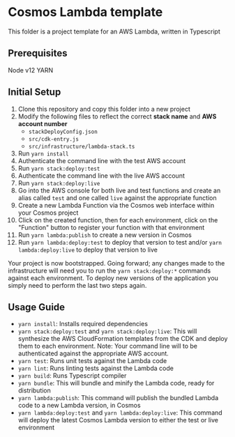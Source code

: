 # Cosmos Lambda template

This folder is a project template for an AWS Lambda, written in Typescript

## Prerequisites

Node v12
YARN

## Initial Setup

1. Clone this repository and copy this folder into a new project
1. Modify the following files to reflect the correct **stack name** and **AWS account number**
   * `stackDeployConfig.json`
   * `src/cdk-entry.js`
   * `src/infrastructure/lambda-stack.ts`
1. Run `yarn install`
1. Authenticate the command line with the test AWS account
1. Run `yarn stack:deploy:test`
1. Authenticate the command line with the live AWS account
1. Run `yarn stack:deploy:live`
1. Go into the AWS console for both live and test functions and create an alias called `test` and one called `live` against the appropriate function
1. Create a new Lambda Function via the Cosmos web interface within your Cosmos project
1. Click on the created function, then for each environment, click on the "Function" button to register your function with that environment
1. Run `yarn lambda:publish` to create a new version in Cosmos
1. Run `yarn lambda:deploy:test` to deploy that version to test and/or `yarn lambda:deploy:live` to deploy that version to live

Your project is now bootstrapped. Going forward; any changes made to the infrastructure will need you to run the `yarn stack:deploy:*` commands against each environment. To deploy new versions of the application you simply need to perform the last two steps again.

## Usage Guide

- `yarn install`: Installs required dependencies
- `yarn stack:deploy:test` and `yarn stack:deploy:live`: This will synthesize the AWS CloudFormation templates from the CDK and deploy them to each environment. Note: Your command line will to be authenticated against the appropriate AWS account.
- `yarn test`: Runs unit tests against the Lambda code
- `yarn lint`: Runs linting tests against the Lambda code
- `yarn build`: Runs Typescript compiler
- `yarn bundle`: This will bundle and minify the Lambda code, ready for distribution
- `yarn lambda:publish`: This command will publish the bundled Lambda code to a new Lambda version, in Cosmos
- `yarn lambda:deploy:test` and `yarn lambda:deploy:live`: This command will deploy the latest Cosmos Lambda version to either the test or live environment
